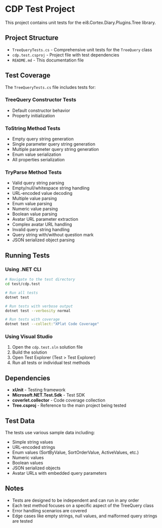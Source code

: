 # CDP Test Project

This project contains unit tests for the ei8.Cortex.Diary.Plugins.Tree library.

## Project Structure

- `TreeQueryTests.cs` - Comprehensive unit tests for the `TreeQuery` class
- `cdp.test.csproj` - Project file with test dependencies
- `README.md` - This documentation file

## Test Coverage

The `TreeQueryTests.cs` file includes tests for:

### TreeQuery Constructor Tests

- Default constructor behavior
- Property initialization

### ToString Method Tests

- Empty query string generation
- Single parameter query string generation
- Multiple parameter query string generation
- Enum value serialization
- All properties serialization

### TryParse Method Tests

- Valid query string parsing
- Empty/null/whitespace string handling
- URL-encoded value decoding
- Multiple value parsing
- Enum value parsing
- Numeric value parsing
- Boolean value parsing
- Avatar URL parameter extraction
- Complex avatar URL handling
- Invalid query string handling
- Query string with/without question mark
- JSON serialized object parsing

## Running Tests

### Using .NET CLI

```bash
# Navigate to the test directory
cd test/cdp.test

# Run all tests
dotnet test

# Run tests with verbose output
dotnet test --verbosity normal

# Run tests with coverage
dotnet test --collect:"XPlat Code Coverage"
```

### Using Visual Studio

1. Open the `cdp.test.sln` solution file
2. Build the solution
3. Open Test Explorer (Test > Test Explorer)
4. Run all tests or individual test methods

## Dependencies

- **xUnit** - Testing framework
- **Microsoft.NET.Test.Sdk** - Test SDK
- **coverlet.collector** - Code coverage collection
- **Tree.csproj** - Reference to the main project being tested

## Test Data

The tests use various sample data including:

- Simple string values
- URL-encoded strings
- Enum values (SortByValue, SortOrderValue, ActiveValues, etc.)
- Numeric values
- Boolean values
- JSON serialized objects
- Avatar URLs with embedded query parameters

## Notes

- Tests are designed to be independent and can run in any order
- Each test method focuses on a specific aspect of the TreeQuery class
- Error handling scenarios are covered
- Edge cases like empty strings, null values, and malformed query strings are tested
